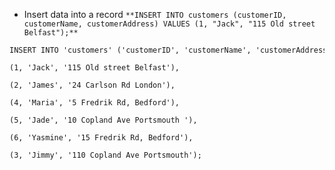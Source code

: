 - Insert data into a record
`**INSERT INTO customers (customerID, customerName, customerAddress) VALUES (1, "Jack", "115 Old street Belfast");**`

```
INSERT INTO 'customers' ('customerID', 'customerName', 'customerAddress') VALUES

(1, 'Jack', '115 Old street Belfast'),

(2, 'James', '24 Carlson Rd London'),

(4, 'Maria', '5 Fredrik Rd, Bedford'),

(5, 'Jade', '10 Copland Ave Portsmouth '),

(6, 'Yasmine', '15 Fredrik Rd, Bedford'),

(3, 'Jimmy', '110 Copland Ave Portsmouth');
```